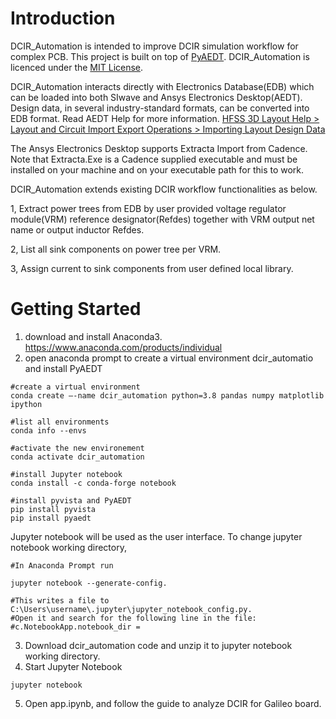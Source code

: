 # Introduction 
DCIR_Automation is intended to improve DCIR simulation workflow for complex PCB. This project is built on top of [PyAEDT](https://github.com/pyansys/PyAEDT). DCIR_Automation is licenced under the [MIT License](https://github.com/pyansys/PyAEDT/blob/main/LICENSE).

DCIR_Automation interacts directly with Electronics Database(EDB) which can be loaded into both SIwave and Ansys Electronics Desktop(AEDT).  Design data, in several industry-standard formats, can be converted into EDB format. Read AEDT Help for more information. [HFSS 3D Layout Help > Layout and Circuit Import Export Operations > Importing Layout Design Data](https://ansyshelp.ansys.com/account/secured?returnurl=/Views/Secured/Electronics/v212/en/home.htm%23../Subsystems/HFSS3DLayout/Content/3DLayout/ImportingLayoutDesignData.htm%3FTocPath%3DHFSS%25203D%2520Layout%7CHFSS%25203D%2520Layout%2520Help%7CLayout%2520and%2520Circuit%2520Import%2520Export%2520Operations%7CImporting%2520Layout%2520Design%2520Data%7C_____0)

The Ansys Electronics Desktop supports Extracta Import from Cadence. Note that Extracta.Exe is
a Cadence supplied executable and must be installed on your machine and on your executable
path for this to work.

DCIR_Automation extends existing DCIR workflow functionalities as below.

1, Extract power trees from EDB by user provided voltage regulator module(VRM) reference designator(Refdes) together with VRM output net name or output inductor Refdes.

2, List all sink components on power tree per VRM.

3, Assign current to sink components from user defined local library.  

# Getting Started
1. download and install Anaconda3. https://www.anaconda.com/products/individual
2. open anaconda prompt to create a virtual environment dcir_automatio and install PyAEDT
~~~~~~~~~~~~~~~~~~~~~~~~~~~~~~~~~~~~~~~~~~~~~~~~~
#create a virtual environment
conda create —-name dcir_automation python=3.8 pandas numpy matplotlib ipython

#list all environments
conda info --envs             

#activate the new environement
conda activate dcir_automation      

#install Jupyter notebook
conda install -c conda-forge notebook

#install pyvista and PyAEDT
pip install pyvista                                       
pip install pyaedt
~~~~~~~~~~~~~~~~~~~~~~~~~~~~~~~~~~~~~~~~~~~~~~~~~
Jupyter notebook will be used as the user interface. To change jupyter notebook working directory,
~~~~~~~~~~~~~~~~~~~~~~~~~~~~~~~~~~~~~~~~~~~~~~~~~
#In Anaconda Prompt run 

jupyter notebook --generate-config.

#This writes a file to C:\Users\username\.jupyter\jupyter_notebook_config.py.
#Open it and search for the following line in the file: #c.NotebookApp.notebook_dir =
~~~~~~~~~~~~~~~~~~~~~~~~~~~~~~~~~~~~~~~~~~~~~~~~~
3. Download dcir_automation code and unzip it to jupyter notebook working directory.
4. Start Jupyter Notebook
~~~~~~~~~~~~~~~~~~~~~~~~~~~~~~~~~~~~~~~~~~~~~~~~~
jupyter notebook
~~~~~~~~~~~~~~~~~~~~~~~~~~~~~~~~~~~~~~~~~~~~~~~~~
5. Open app.ipynb, and follow the guide to analyze DCIR for Galileo board.
